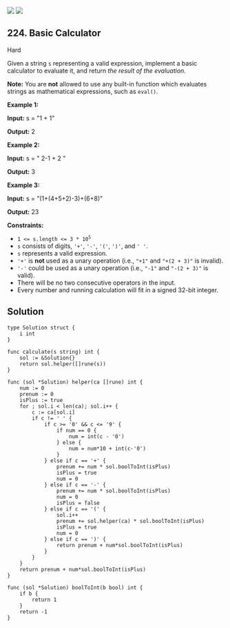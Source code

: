 [![](https://img.shields.io/github/stars/LeetCode-Top-Interview-150/LeetCode-Top-Interview-150?label=Stars&style=flat-square)](https://github.com/LeetCode-Top-Interview-150/LeetCode-Top-Interview-150)
[![](https://img.shields.io/github/forks/LeetCode-Top-Interview-150/LeetCode-Top-Interview-150?label=Fork%20me%20on%20GitHub%20&style=flat-square)](https://github.com/LeetCode-Top-Interview-150/LeetCode-Top-Interview-150/fork)

## 224\. Basic Calculator

Hard

Given a string `s` representing a valid expression, implement a basic calculator to evaluate it, and return _the result of the evaluation_.

**Note:** You are **not** allowed to use any built-in function which evaluates strings as mathematical expressions, such as `eval()`.

**Example 1:**

**Input:** s = "1 + 1"

**Output:** 2 

**Example 2:**

**Input:** s = " 2-1 + 2 "

**Output:** 3 

**Example 3:**

**Input:** s = "(1+(4+5+2)-3)+(6+8)"

**Output:** 23 

**Constraints:**

*   <code>1 <= s.length <= 3 * 10<sup>5</sup></code>
*   `s` consists of digits, `'+'`, `'-'`, `'('`, `')'`, and `' '`.
*   `s` represents a valid expression.
*   `'+'` is **not** used as a unary operation (i.e., `"+1"` and `"+(2 + 3)"` is invalid).
*   `'-'` could be used as a unary operation (i.e., `"-1"` and `"-(2 + 3)"` is valid).
*   There will be no two consecutive operators in the input.
*   Every number and running calculation will fit in a signed 32-bit integer.

## Solution

```golang
type Solution struct {
	i int
}

func calculate(s string) int {
	sol := &Solution{}
	return sol.helper([]rune(s))
}

func (sol *Solution) helper(ca []rune) int {
	num := 0
	prenum := 0
	isPlus := true
	for ; sol.i < len(ca); sol.i++ {
		c := ca[sol.i]
		if c != ' ' {
			if c >= '0' && c <= '9' {
				if num == 0 {
					num = int(c - '0')
				} else {
					num = num*10 + int(c-'0')
				}
			} else if c == '+' {
				prenum += num * sol.boolToInt(isPlus)
				isPlus = true
				num = 0
			} else if c == '-' {
				prenum += num * sol.boolToInt(isPlus)
				num = 0
				isPlus = false
			} else if c == '(' {
				sol.i++
				prenum += sol.helper(ca) * sol.boolToInt(isPlus)
				isPlus = true
				num = 0
			} else if c == ')' {
				return prenum + num*sol.boolToInt(isPlus)
			}
		}
	}
	return prenum + num*sol.boolToInt(isPlus)
}

func (sol *Solution) boolToInt(b bool) int {
	if b {
		return 1
	}
	return -1
}
```